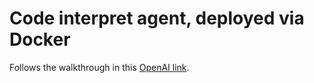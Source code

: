 # Code interpret agent, deployed via Docker

Follows the walkthrough in this [OpenAI link](https://cookbook.openai.com/examples/object_oriented_agentic_approach/secure_code_interpreter_tool_for_llm_agents).
